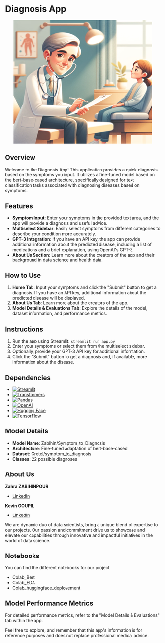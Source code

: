 # Diagnosis App

<div id="header" align="center">
  <img src="files/symptom.webp" width="450" height="400"/>
</div>

## Overview
Welcome to the Diagnosis App! This application provides a quick diagnosis based on the symptoms you input. It utilizes a fine-tuned model based on the bert-base-cased architecture, specifically designed for text classification tasks associated with diagnosing diseases based on symptoms.

## Features
- **Symptom Input**: Enter your symptoms in the provided text area, and the app will provide a diagnosis and useful advice.
- **Multiselect Sidebar**: Easily select symptoms from different categories to describe your condition more accurately.
- **GPT-3 Integration**: If you have an API key, the app can provide additional information about the predicted disease, including a list of medications and a brief explanation, using OpenAI's GPT-3.
- **About Us Section**: Learn more about the creators of the app and their background in data science and health data.

## How to Use
1. **Home Tab**: Input your symptoms and click the "Submit" button to get a diagnosis. If you have an API key, additional information about the predicted disease will be displayed.
2. **About Us Tab**: Learn more about the creators of the app.
3. **Model Details & Evaluations Tab**: Explore the details of the model, dataset information, and performance metrics.

## Instructions
1. Run the app using Streamlit: `streamlit run app.py`
2. Enter your symptoms or select them from the multiselect sidebar.
3. Optionally, provide your GPT-3 API key for additional information.
4. Click the "Submit" button to get a diagnosis and, if available, more information about the disease.

## Dependencies

- [![Streamlit](https://img.shields.io/badge/Streamlit-1.31.0-brightgreen)](https://streamlit.io/)
- [![Transformers](https://img.shields.io/badge/Transformers-4.32.1-blue)](https://huggingface.co/transformers/)
- [![Pandas](https://img.shields.io/badge/Pandas-2.0.3-blue)](https://pandas.pydata.org/)
- [![OpenAI](https://img.shields.io/badge/OpenAI-v1.7.0-blue)](https://openai.com/)
- [![Hugging Face](https://img.shields.io/badge/Hugging%20Face-🤗-brightgreen)](https://huggingface.co/)
- [![TensorFlow](https://img.shields.io/badge/TensorFlow-2.9.1-orange)](https://www.tensorflow.org/)


## Model Details
- **Model Name**: Zabihin/Symptom_to_Diagnosis
- **Architecture**: Fine-tuned adaptation of bert-base-cased
- **Dataset**: Gretel/symptom_to_diagnosis
- **Classes**: 22 possible diagnoses

## About Us
**Zahra ZABIHINPOUR**
- [LinkedIn](https://www.linkedin.com/in/zahra-zabihinpour/)

**Kevin GOUPIL**
- [LinkedIn](https://www.linkedin.com/in/kevin-goupil/)

We are dynamic duo of data scientists, bring a unique blend of expertise to our projects. Our passion and commitment drive us to showcase and elevate our capabilities through innovative and impactful initiatives in the world of data science.

## Notebooks

You can find the different notebooks for our project
- Colab_Bert
- Colab_EDA
- Colab_huggingface_deployement

## Model Performance Metrics
For detailed performance metrics, refer to the "Model Details & Evaluations" tab within the app.

Feel free to explore, and remember that this app's information is for reference purposes and does not replace professional medical advice.
